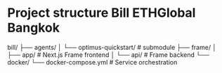 # Project structure Bill ETHGlobal Bangkok
bill/
├── agents/
│   └── optimus-quickstart/  # submodule
├── frame/
│   ├── app/                 # Next.js Frame frontend
│   └── api/                 # Frame backend
└── docker/
    └── docker-compose.yml   # Service orchestration